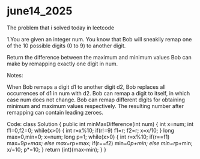 # june14_2025
The problem that i solved today in leetcode

1.You are given an integer num. You know that Bob will sneakily remap one of the 10 possible digits (0 to 9) to another digit.

Return the difference between the maximum and minimum values Bob can make by remapping exactly one digit in num.

Notes:

When Bob remaps a digit d1 to another digit d2, Bob replaces all occurrences of d1 in num with d2.
Bob can remap a digit to itself, in which case num does not change.
Bob can remap different digits for obtaining minimum and maximum values respectively.
The resulting number after remapping can contain leading zeroes.

Code:
class Solution {
    public int minMaxDifference(int num) {
        int x=num;
        int f1=0,f2=0;
        while(x>0)
        {
            int r=x%10;
            if(r!=9)
                f1=r;
            f2=r;
            x=x/10;
        }
        long max=0,min=0;
        x=num;
        long p=1;
        while(x>0)
        {
            int r=x%10;
            if(r==f1)
                max=9*p+max;
            else
                max=r*p+max;
            if(r==f2)
                min=0*p+min;
            else
                min=r*p+min;
            x/=10;
            p*=10;
        }
        return (int)(max-min);
    }
}
